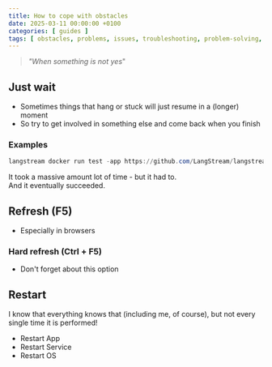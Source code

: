 ```yaml
---
title: How to cope with obstacles
date: 2025-03-11 00:00:00 +0100
categories: [ guides ]
tags: [ obstacles, problems, issues, troubleshooting, problem-solving, solutions, practices ] # TAG names should always be lowercase
---
```


> _"When something is not yes_"

## Just wait
- Sometimes things that hang or stuck will just resume in a (longer) moment
- So try to get involved in something else and come back when you finish

### Examples

```powershell
langstream docker run test -app https://github.com/LangStream/langstream/tree/main/examples/applications/openai-completions -s https://github.com/LangStream/langstream/blob/main/examples/secrets/secrets.yaml
```

It took a massive amount lot of time - but it had to.  
And it eventually succeeded.

## Refresh (F5)
- Especially in browsers

### Hard refresh (Ctrl + F5)
- Don't forget about this option

## Restart

I know that everything knows that (including me, of course), but not every single time it is performed!

- Restart App
- Restart Service
- Restart OS

